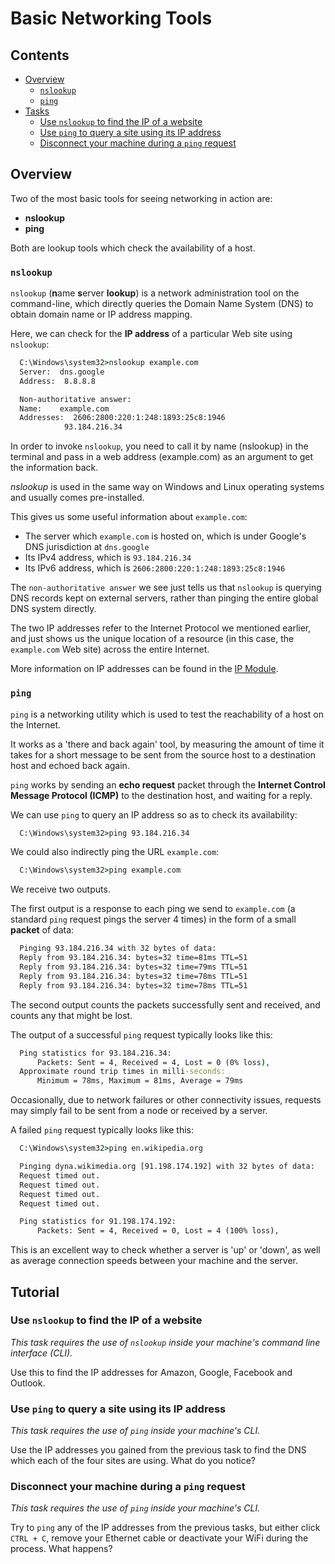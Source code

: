 # Basic Networking Tools

<!--TOC_START-->
## Contents
- [Overview](#overview)
	- [`nslookup`](#nslookup)
	- [`ping`](#ping)
- [Tasks](#tasks)
	- [Use `nslookup` to find the IP of a website](#use-nslookup-to-find-the-ip-of-a-website)
	- [Use `ping` to query a site using its IP address](#use-ping-to-query-a-site-using-its-ip-address)
	- [Disconnect your machine during a `ping` request](#disconnect-your-machine-during-a-ping-request)

<!--TOC_END-->
## Overview 
Two of the most basic tools for seeing networking in action are:
- **nslookup**
- **ping**

Both are lookup tools which check the availability of a host.

### `nslookup`
`nslookup` (**n**ame **s**erver **lookup**) is a network administration tool on the command-line, which directly queries the Domain Name System (DNS) to obtain domain name or IP address mapping.

Here, we can check for the **IP address** of a particular Web site using `nslookup`:

```cmd
  C:\Windows\system32>nslookup example.com
  Server:  dns.google
  Address:  8.8.8.8

  Non-authoritative answer:
  Name:    example.com
  Addresses:  2606:2800:220:1:248:1893:25c8:1946
            93.184.216.34
```

In order to invoke `nslookup`, you need to call it by name (nslookup) in the terminal and pass in a web address (example.com) as an argument to get the information back.

*nslookup* is used in the same way on Windows and Linux operating systems and usually comes pre-installed.

This gives us some useful information about `example.com`:

- The server which `example.com` is hosted on, which is under Google's DNS jurisdiction at `dns.google`
- Its IPv4 address, which is `93.184.216.34`
- Its IPv6 address, which is `2606:2800:220:1:248:1893:25c8:1946`

The `non-authoritative answer` we see just tells us that `nslookup` is querying DNS records kept on external servers, rather than pinging the entire global DNS system directly.

The two IP addresses refer to the Internet Protocol we mentioned earlier, and just shows us the unique location of a resource (in this case, the `example.com` Web site) across the entire Internet.

More information on IP addresses can be found in the [IP Module](../ip/README.md).
<!--issue-415-->

### `ping`
`ping` is a networking utility which is used to test the reachability of a host on the Internet.

It works as a 'there and back again' tool, by measuring the amount of time it takes for a short message to be sent from the source host to a destination host and echoed back again.

`ping` works by sending an **echo request** packet through the **Internet Control Message Protocol (ICMP)** to the destination host, and waiting for a reply.

We can use `ping` to query an IP address so as to check its availability:

```cmd
  C:\Windows\system32>ping 93.184.216.34
```

We could also indirectly ping the URL `example.com`:

```cmd
  C:\Windows\system32>ping example.com
```

We receive two outputs.

The first output is a response to each ping we send to `example.com` (a standard `ping` request pings the server 4 times) in the form of a small **packet** of data:

```cmd
  Pinging 93.184.216.34 with 32 bytes of data:
  Reply from 93.184.216.34: bytes=32 time=81ms TTL=51
  Reply from 93.184.216.34: bytes=32 time=79ms TTL=51
  Reply from 93.184.216.34: bytes=32 time=78ms TTL=51
  Reply from 93.184.216.34: bytes=32 time=78ms TTL=51
```

The second output counts the packets successfully sent and received, and counts any that might be lost.

The output of a successful `ping` request typically looks like this:
```cmd
  Ping statistics for 93.184.216.34:
      Packets: Sent = 4, Received = 4, Lost = 0 (0% loss),
  Approximate round trip times in milli-seconds:
      Minimum = 78ms, Maximum = 81ms, Average = 79ms
```

Occasionally, due to network failures or other connectivity issues, requests may simply fail to be sent from a node or received by a server.

A failed `ping` request typically looks like this:
```cmd
  C:\Windows\system32>ping en.wikipedia.org

  Pinging dyna.wikimedia.org [91.198.174.192] with 32 bytes of data:
  Request timed out.
  Request timed out.
  Request timed out.
  Request timed out.

  Ping statistics for 91.198.174.192:
      Packets: Sent = 4, Received = 0, Lost = 4 (100% loss),
```

This is an excellent way to check whether a server is 'up' or 'down', as well as average connection speeds between your machine and the server.

## Tutorial

### Use `nslookup` to find the IP of a website
*This task requires the use of `nslookup` inside your machine's command line interface (CLI).*

Use this to find the IP addresses for Amazon, Google, Facebook and Outlook.

### Use `ping` to query a site using its IP address
*This task requires the use of `ping` inside your machine's CLI.*

Use the IP addresses you gained from the previous task to find the DNS which each of the four sites are using. What do you notice? 

### Disconnect your machine during a `ping` request
*This task requires the use of `ping` inside your machine's CLI.*

Try to `ping` any of the IP addresses from the previous tasks, but either click `CTRL + C`, remove your Ethernet cable or deactivate your WiFi during the process. What happens?
